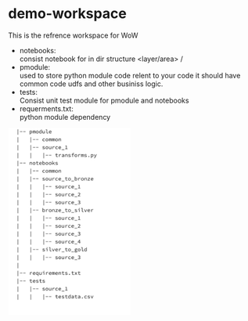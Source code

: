 # demo-workspace
This is the refrence workspace for WoW  

- notebooks:   
consist notebook for in dir structure <layer/area> / <source>  
- pmodule:  
used to store python module code relent to your code it should have common code udfs and other businiss logic.
- tests:   
Consist unit test module for pmodule and notebooks  
- requerments.txt:   
python module dependency 


[<img src="https://github.com/diggibyte/best-notebooks/blob/main/img/dir_structure.png" width="250"/>](image.png)

